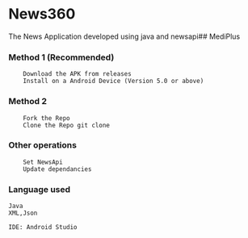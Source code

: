 # News360

The News Application developed using java and newsapi## MediPlus

### Method 1 (Recommended)
        Download the APK from releases
        Install on a Android Device (Version 5.0 or above)
        
### Method 2
        Fork the Repo
        Clone the Repo git clone 
        
### Other operations      
        Set NewsApi
        Update dependancies
        
        
### Language used
    Java
    XML,Json
    
    IDE: Android Studio
   
